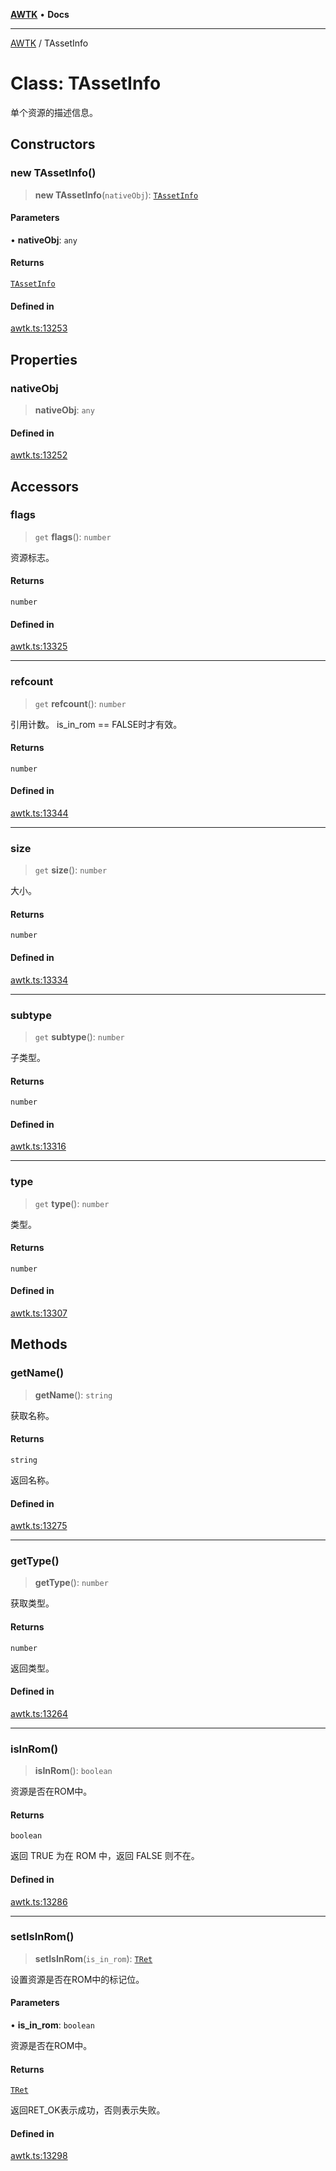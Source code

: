 [**AWTK**](../README.md) • **Docs**

***

[AWTK](../globals.md) / TAssetInfo

# Class: TAssetInfo

单个资源的描述信息。

## Constructors

### new TAssetInfo()

> **new TAssetInfo**(`nativeObj`): [`TAssetInfo`](TAssetInfo.md)

#### Parameters

• **nativeObj**: `any`

#### Returns

[`TAssetInfo`](TAssetInfo.md)

#### Defined in

[awtk.ts:13253](https://github.com/zlgopen/awtk-binding/blob/a193834fdb1c1ee98bdcf84db4b6e5fd059e1d7c/tools/code_gen/js/output/awtk.ts#L13253)

## Properties

### nativeObj

> **nativeObj**: `any`

#### Defined in

[awtk.ts:13252](https://github.com/zlgopen/awtk-binding/blob/a193834fdb1c1ee98bdcf84db4b6e5fd059e1d7c/tools/code_gen/js/output/awtk.ts#L13252)

## Accessors

### flags

> `get` **flags**(): `number`

资源标志。

#### Returns

`number`

#### Defined in

[awtk.ts:13325](https://github.com/zlgopen/awtk-binding/blob/a193834fdb1c1ee98bdcf84db4b6e5fd059e1d7c/tools/code_gen/js/output/awtk.ts#L13325)

***

### refcount

> `get` **refcount**(): `number`

引用计数。
is\_in\_rom == FALSE时才有效。

#### Returns

`number`

#### Defined in

[awtk.ts:13344](https://github.com/zlgopen/awtk-binding/blob/a193834fdb1c1ee98bdcf84db4b6e5fd059e1d7c/tools/code_gen/js/output/awtk.ts#L13344)

***

### size

> `get` **size**(): `number`

大小。

#### Returns

`number`

#### Defined in

[awtk.ts:13334](https://github.com/zlgopen/awtk-binding/blob/a193834fdb1c1ee98bdcf84db4b6e5fd059e1d7c/tools/code_gen/js/output/awtk.ts#L13334)

***

### subtype

> `get` **subtype**(): `number`

子类型。

#### Returns

`number`

#### Defined in

[awtk.ts:13316](https://github.com/zlgopen/awtk-binding/blob/a193834fdb1c1ee98bdcf84db4b6e5fd059e1d7c/tools/code_gen/js/output/awtk.ts#L13316)

***

### type

> `get` **type**(): `number`

类型。

#### Returns

`number`

#### Defined in

[awtk.ts:13307](https://github.com/zlgopen/awtk-binding/blob/a193834fdb1c1ee98bdcf84db4b6e5fd059e1d7c/tools/code_gen/js/output/awtk.ts#L13307)

## Methods

### getName()

> **getName**(): `string`

获取名称。

#### Returns

`string`

返回名称。

#### Defined in

[awtk.ts:13275](https://github.com/zlgopen/awtk-binding/blob/a193834fdb1c1ee98bdcf84db4b6e5fd059e1d7c/tools/code_gen/js/output/awtk.ts#L13275)

***

### getType()

> **getType**(): `number`

获取类型。

#### Returns

`number`

返回类型。

#### Defined in

[awtk.ts:13264](https://github.com/zlgopen/awtk-binding/blob/a193834fdb1c1ee98bdcf84db4b6e5fd059e1d7c/tools/code_gen/js/output/awtk.ts#L13264)

***

### isInRom()

> **isInRom**(): `boolean`

资源是否在ROM中。

#### Returns

`boolean`

返回 TRUE 为在 ROM 中，返回 FALSE 则不在。

#### Defined in

[awtk.ts:13286](https://github.com/zlgopen/awtk-binding/blob/a193834fdb1c1ee98bdcf84db4b6e5fd059e1d7c/tools/code_gen/js/output/awtk.ts#L13286)

***

### setIsInRom()

> **setIsInRom**(`is_in_rom`): [`TRet`](../enumerations/TRet.md)

设置资源是否在ROM中的标记位。

#### Parameters

• **is\_in\_rom**: `boolean`

资源是否在ROM中。

#### Returns

[`TRet`](../enumerations/TRet.md)

返回RET_OK表示成功，否则表示失败。

#### Defined in

[awtk.ts:13298](https://github.com/zlgopen/awtk-binding/blob/a193834fdb1c1ee98bdcf84db4b6e5fd059e1d7c/tools/code_gen/js/output/awtk.ts#L13298)
